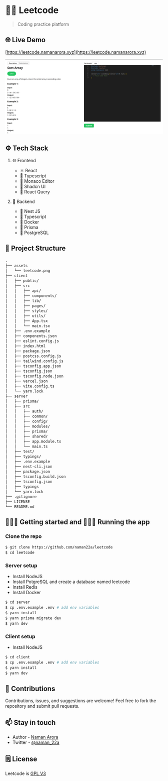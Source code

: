 # 🧑‍💻 Leetcode

> Coding practice platform

## 🌐 Live Demo

[https://leetcode.namanarora.xyz](https://leetcode.namanarora.xyz)

![Leetcode](./assets/leetcode.png)

## ⚙️ Tech Stack

1. 🌐 Frontend

    - ⚛️ React
    - 🔷 Typescript
    - 📝 Monaco Editor
    - 🎨 Shadcn UI
    - 📨 React Query

2. 🛜 Backend

    - 🪹 Nest JS
    - 🔷 Typescript
    - 🐋 Docker
    - 📗 Prisma
    - 🐘 PostgreSQL

## 📁 Project Structure

```
.
├── assets
│   └── leetcode.png
├── client
│   ├── public/
│   ├── src
│   │   ├── api/
│   │   ├── components/
│   │   ├── lib/
│   │   ├── pages/
│   │   ├── styles/
│   │   ├── utils/
│   │   ├── App.tsx
│   │   └── main.tsx
│   ├── .env.example
│   ├── components.json
│   ├── eslint.config.js
│   ├── index.html
│   ├── package.json
│   ├── postcss.config.js
│   ├── tailwind.config.js
│   ├── tsconfig.app.json
│   ├── tsconfig.json
│   ├── tsconfig.node.json
│   ├── vercel.json
│   ├── vite.config.ts
│   └── yarn.lock
├── server
│   ├── prisma/
│   ├── src
│   │   ├── auth/
│   │   ├── common/
│   │   ├── config/
│   │   ├── modules/
│   │   ├── prisma/
│   │   ├── shared/
│   │   ├── app.module.ts
│   │   └── main.ts
│   ├── test/
│   ├── typings/
│   ├── .env.example
│   ├── nest-cli.json
│   ├── package.json
│   ├── tsconfig.build.json
│   ├── tsconfig.json
│   ├── typings
│   └── yarn.lock
├── .gitignore
├── LICENSE
└── README.md
```

## 🚶🏻‍♂️ Getting started and 🏃🏻‍♂️ Running the app

### Clone the repo

```bash
$ git clone https://github.com/naman22a/leetcode
$ cd leetcode
```

### Server setup

-   Install NodeJS
-   Install PotgreSQL and create a database named leetcode
-   Install Redis
-   Install Docker

```bash
$ cd server
$ cp .env.example .env # add env variables
$ yarn install
$ yarn prisma migrate dev
$ yarn dev
```

### Client setup

-   Install NodeJS

```bash
$ cd client
$ cp .env.example .env # add env variables
$ yarn install
$ yarn dev
```

## 🤝 Contributions

Contributions, issues, and suggestions are welcome! Feel free to fork the repository and submit pull requests.

## 📫 Stay in touch

-   Author - [Naman Arora](https://namanarora.xyz)
-   Twitter - [@naman_22a](https://twitter.com/naman_22a)

## 🗒️ License

Leetcode is [GPL V3](./LICENSE)

